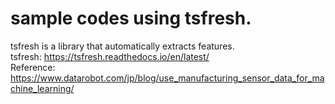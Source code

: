 # sample codes using tsfresh.
tsfresh is a library that automatically extracts features.<br>
tsfresh: https://tsfresh.readthedocs.io/en/latest/<br>
Reference: https://www.datarobot.com/jp/blog/use_manufacturing_sensor_data_for_machine_learning/
